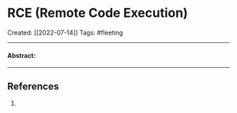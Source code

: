 

# RCE (Remote Code Execution)
Created:  [[2022-07-14]]
Tags: #fleeting 

---
#### Abstract:


---













## References
1. 